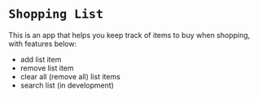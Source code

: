 # `Shopping List`

This is an app that helps you keep track of items to buy when shopping, with features below:

* add list item
* remove list item
* clear all (remove all) list items
* search list (in development)
